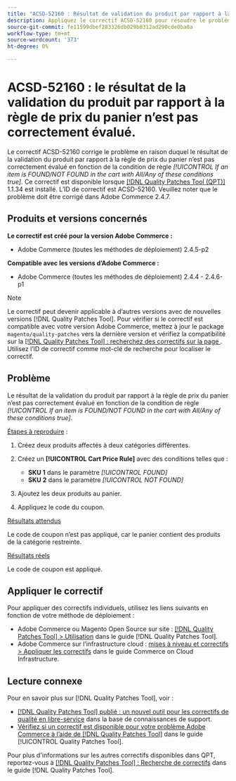 ```yaml
---
title: "ACSD-52160 : Résultat de validation du produit par rapport à la règle du prix du panier"
description: Appliquez le correctif ACSD-52160 pour résoudre le problème Adobe Commerce en raison duquel le résultat de la validation du produit par rapport à la règle de prix du panier n’est pas correctement évalué en fonction de la condition de règle *[!UICONTROL If an item is FOUND/NOT FOUND in the cart with All/Any of these conditions true]*.
source-git-commit: fe11599dbef283326db029b0312ad290cde0ba0a
workflow-type: tm+mt
source-wordcount: '373'
ht-degree: 0%

---
```


# ACSD-52160 : le résultat de la validation du produit par rapport à la règle de prix du panier n’est pas correctement évalué.

Le correctif ACSD-52160 corrige le problème en raison duquel le résultat de la validation du produit par rapport à la règle de prix du panier n’est pas correctement évalué en fonction de la condition de règle *[!UICONTROL If an item is FOUND/NOT FOUND in the cart with All/Any of these conditions true]*. Ce correctif est disponible lorsque [[!DNL Quality Patches Tool (QPT)]](https://experienceleague.adobe.com/en/docs/commerce-knowledge-base/kb/announcements/commerce-announcements/magento-quality-patches-released-new-tool-to-self-serve-quality-patches) 1.1.34 est installé. L’ID de correctif est ACSD-52160. Veuillez noter que le problème doit être corrigé dans Adobe Commerce 2.4.7.

## Produits et versions concernés

**Le correctif est créé pour la version Adobe Commerce :**

* Adobe Commerce (toutes les méthodes de déploiement) 2.4.5-p2

**Compatible avec les versions d’Adobe Commerce :**

* Adobe Commerce (toutes les méthodes de déploiement) 2.4.4 - 2.4.6-p1

>[!NOTE]
>
>Le correctif peut devenir applicable à d’autres versions avec de nouvelles versions [!DNL Quality Patches Tool]. Pour vérifier si le correctif est compatible avec votre version Adobe Commerce, mettez à jour le package `magento/quality-patches` vers la dernière version et vérifiez la compatibilité sur la [[!DNL Quality Patches Tool] : recherchez des correctifs sur la page ](https://experienceleague.adobe.com/tools/commerce-quality-patches/index.html). Utilisez l’ID de correctif comme mot-clé de recherche pour localiser le correctif.

## Problème

Le résultat de la validation du produit par rapport à la règle de prix du panier n’est pas correctement évalué en fonction de la condition de règle *[!UICONTROL If an item is FOUND/NOT FOUND in the cart with All/Any of these conditions true]*.

<u>Étapes à reproduire</u> :

1. Créez deux produits affectés à deux catégories différentes.
1. Créez un **[!UICONTROL Cart Price Rule]** avec des conditions telles que :

   * **SKU 1** dans le paramètre *[!UICONTROL FOUND]*
   * **SKU 2** dans le paramètre *[!UICONTROL NOT FOUND]*

1. Ajoutez les deux produits au panier.
1. Appliquez le code du coupon.

<u>Résultats attendus</u>

Le code de coupon n’est pas appliqué, car le panier contient des produits de la catégorie restreinte.

<u>Résultats réels</u>

Le code de coupon est appliqué.

## Appliquer le correctif

Pour appliquer des correctifs individuels, utilisez les liens suivants en fonction de votre méthode de déploiement :

* Adobe Commerce ou Magento Open Source sur site : [[!DNL Quality Patches Tool] > Utilisation](</help/tools/quality-patches-tool/usage.md>) dans le guide [!DNL Quality Patches Tool].
* Adobe Commerce sur l’infrastructure cloud : [mises à niveau et correctifs > Appliquer les correctifs](https://experienceleague.adobe.com/docs/commerce-cloud-service/user-guide/develop/upgrade/apply-patches.html) dans le guide Commerce on Cloud Infrastructure.

## Lecture connexe

Pour en savoir plus sur [!DNL Quality Patches Tool], voir :

* [[!DNL Quality Patches Tool] publié : un nouvel outil pour les correctifs de qualité en libre-service](https://experienceleague.adobe.com/en/docs/commerce-knowledge-base/kb/announcements/commerce-announcements/magento-quality-patches-released-new-tool-to-self-serve-quality-patches) dans la base de connaissances de support.
* [Vérifiez si un correctif est disponible pour votre problème Adobe Commerce à l’aide de  [!DNL Quality Patches Tool]](/help/tools/quality-patches-tool/patches-available-in-qpt/check-patch-for-magento-issue-with-magento-quality-patches.md) dans le guide [!UICONTROL Quality Patches Tool].


Pour plus d&#39;informations sur les autres correctifs disponibles dans QPT, reportez-vous à [[!DNL Quality Patches Tool] : Recherche de correctifs](<https://experienceleague.adobe.com/tools/commerce-quality-patches/index.html>) dans le guide [!DNL Quality Patches Tool].

